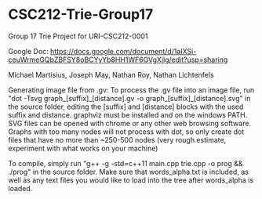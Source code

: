 # CSC212-Trie-Group17

Group 17 Trie Project for URI-CSC212-0001

Google Doc: https://docs.google.com/document/d/1aIXSi-ceuWrmeGQbZBFSY8oBCYyYb8HH1WF6GVgXjlg/edit?usp=sharing

Michael Martisius, Joseph May, Nathan Roy, Nathan Lichtenfels

Generating image file from .gv: To process the .gv file into an image file, run "dot -Tsvg graph_[suffix]\_[distance].gv -o graph_[suffix]_[distance].svg" in the source folder, editing the [suffix] and [distance] blocks with the used suffix and distance. graphviz must be installed and on the windows PATH. SVG files can be opened with chrome or any other web browsing software. Graphs with too many nodes will not process with dot, so only create dot files that have no more than ~250-500 nodes (very rough estimate, experiment with what works on your machine)

To compile, simply run "g++ -g -std=c++11 main.cpp trie.cpp -o prog && ./prog" in the source folder. Make sure that words_alpha.txt is included, as well as any text files you would like to load into the tree after words_alpha is loaded.
